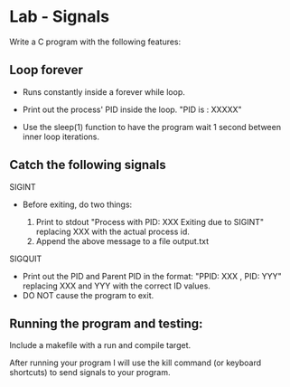 # Lab - Signals

Write a C program with the following features:

## Loop forever

* Runs constantly inside a forever while loop.
    
* Print out the process' PID inside the loop. "PID is : XXXXX"
    
* Use the sleep(1) function to have the program wait 1 second between inner loop iterations.
    
## Catch the following signals

SIGINT

* Before exiting, do two things:
    
  1. Print to stdout "Process with PID: XXX Exiting due to SIGINT" replacing XXX with the actual process id.
  2. Append the above message to a file output.txt

SIGQUIT 

* Print out the PID and Parent PID in the format: "PPID: XXX , PID: YYY" replacing XXX and YYY with the correct ID values.
* DO NOT cause the program to exit.
    
## Running the program and testing:

Include a makefile with a run and compile target.
    
After running your program I will use the kill command (or keyboard shortcuts) to send signals to your program.

